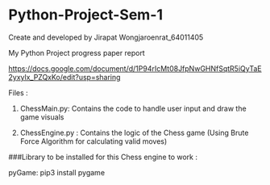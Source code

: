# Python-Project-Sem-1
Create and developed by Jirapat Wongjaroenrat_64011405

My Python Project progress paper report

https://docs.google.com/document/d/1P94rIcMt08JfpNwGHNfSqtR5iQyTaE2yxylx_PZQxKo/edit?usp=sharing


Files :

1. ChessMain.py:       Contains the code to handle user input and draw the game visuals

2. ChessEngine.py :     Contains the logic of the Chess game (Using Brute Force Algorithm for calculating valid moves)

###Library to be installed for this Chess engine to work :

pyGame: pip3 install pygame
